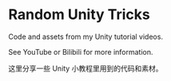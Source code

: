 # Random Unity Tricks

Code and assets from my Unity tutorial videos. 

See YouTube or Bilibili for more information. 

这里分享一些 Unity 小教程里用到的代码和素材。
